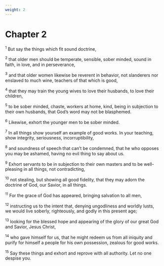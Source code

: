 ```yaml
---
weight: 2
---
```


# Chapter 2

<sup>1</sup> But say the things which fit sound doctrine, 

<sup>2</sup> that older men should be temperate, sensible, sober minded, sound in faith, in love, and in perseverance, 

<sup>3</sup> and that older women likewise be reverent in behavior, not slanderers nor enslaved to much wine, teachers of that which is good, 

<sup>4</sup> that they may train the young wives to love their husbands, to love their children, 

<sup>5</sup> to be sober minded, chaste, workers at home, kind, being in subjection to their own husbands, that God’s word may not be blasphemed. 

<sup>6</sup> Likewise, exhort the younger men to be sober minded. 

<sup>7</sup> In all things show yourself an example of good works. In your teaching, show integrity, seriousness, incorruptibility, 

<sup>8</sup> and soundness of speech that can’t be condemned, that he who opposes you may be ashamed, having no evil thing to say about us. 

<sup>9</sup> Exhort servants to be in subjection to their own masters and to be well-pleasing in all things, not contradicting, 

<sup>10</sup> not stealing, but showing all good fidelity, that they may adorn the doctrine of God, our Savior, in all things. 

<sup>11</sup> For the grace of God has appeared, bringing salvation to all men, 

<sup>12</sup> instructing us to the intent that, denying ungodliness and worldly lusts, we would live soberly, righteously, and godly in this present age; 

<sup>13</sup> looking for the blessed hope and appearing of the glory of our great God and Savior, Jesus Christ, 

<sup>14</sup> who gave himself for us, that he might redeem us from all iniquity and purify for himself a people for his own possession, zealous for good works. 

<sup>15</sup> Say these things and exhort and reprove with all authority. Let no one despise you. 


